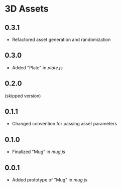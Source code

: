 # 3D Assets


## 0.3.1

* Refactored asset generation and randomization

## 0.3.0
* Added "Plate" in *plate.js*

## 0.2.0
(skipped version)

## 0.1.1
* Changed convention for passing asset parameters

## 0.1.0
* Finalized "Mug" in *mug.js*

## 0.0.1
* Added prototype of "Mug" in *mug.js*
